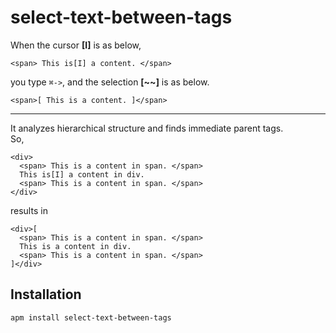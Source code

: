 # select-text-between-tags
When the cursor **[I]** is as below,
```
<span> This is[I] a content. </span>
```
you type `⌘->`, and the selection **[~~]** is as below.
```
<span>[ This is a content. ]</span>
```
---
It analyzes hierarchical structure and finds immediate parent tags.  
So,
```
<div>
  <span> This is a content in span. </span>
  This is[I] a content in div.
  <span> This is a content in span. </span>
</div>
```
results in
```
<div>[
  <span> This is a content in span. </span>
  This is a content in div.
  <span> This is a content in span. </span>
]</div>
```

## Installation
```
apm install select-text-between-tags
```
